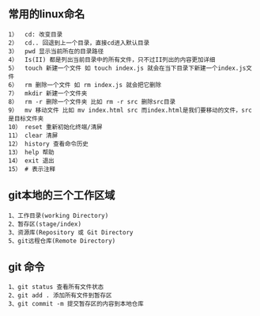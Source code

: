 ## 常用的linux命名
    1）  cd: 改变目录
    2）  cd.. 回退到上一个目录，直接cd进入默认目录
    3）  pwd 显示当前所在的目录路径
    4）  Is(II) 都是列出当前目录中的所有文件，只不过II列出的内容更加详细
    5）  touch 新建一个文件 如 touch index.js 就会在当下目录下新建一个index.js文件
    6）  rm 删除一个文件 如 rm index.js 就会把它删除
    7）  mkdir 新建一个文件夹
    8）  rm -r 删除一个文件夹 比如 rm -r src 删除src目录
    9）  mv 移动文件 比如 mv index.html src 而index.html是我们要移动的文件，src是目标文件夹
    10） reset 重新初始化终端/清屏
    11） clear 清屏
    12） history 查看命令历史
    13） help 帮助
    14） exit 退出
    15） # 表示注释

## git本地的三个工作区域
    1、工作目录(working Directory)
    2、暂存区(stage/index)
    3、资源库(Repository 或 Git Directory
    5、git远程仓库(Remote Directory)

## git 命令
    1、git status 查看所有文件状态
    2、git add . 添加所有文件到暂存区
    3、git commit -m 提交暂存区的内容到本地仓库
